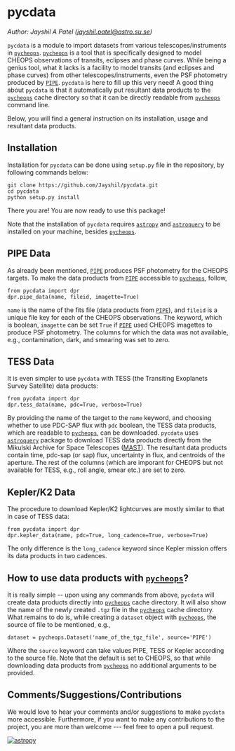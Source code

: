 # pycdata
<i>Author: Jayshil A Patel ([jayshil.patel@astro.su.se](mailto:jayshil.patel@astro.su.se))</i>

`pycdata` is a module to import datasets from various telescopes/instruments in [`pycheops`](https://github.com/pmaxted/pycheops). [`pycheops`](https://github.com/pmaxted/pycheops) is a tool that is specifically designed to model CHEOPS observations of transits, eclipses and phase curves. While being a genius tool, what it lacks is a facility to model transits (and eclipses and phase curves) from other telescopes/instruments, even the PSF photometry produced by [`PIPE`](https://github.com/alphapsa/PIPE). `pycdata` is here to fill up this very need! A good thing about `pycdata` is that it automatically put resultant data products to the [`pycheops`](https://github.com/pmaxted/pycheops) cache directory so that it can be directly readable from [`pycheops`](https://github.com/pmaxted/pycheops) command line.

Below, you will find a general instruction on its installation, usage and resultant data products.

## Installation
Installation for `pycdata` can be done using `setup.py` file in the repository, by following commands below:

```
git clone https://github.com/Jayshil/pycdata.git
cd pycdata
python setup.py install
```

There you are! You are now ready to use this package!

Note that the installation of `pycdata` requires [`astropy`](https://www.astropy.org/index.html) and [`astroquery`](https://astroquery.readthedocs.io/en/latest/index.html) to be installed on your machine, besides [`pycheops`](https://github.com/pmaxted/pycheops).

## PIPE Data
As already been mentioned, [`PIPE`](https://github.com/alphapsa/PIPE) produces PSF photometry for the CHEOPS targets. To make the data products from [`PIPE`](https://github.com/alphapsa/PIPE) accessible to [`pycheops`](https://github.com/pmaxted/pycheops), follow,

```
from pycdata import dpr
dpr.pipe_data(name, fileid, imagette=True)
```

`name` is the name of the fits file (data products from [`PIPE`](https://github.com/alphapsa/PIPE)), and `fileid` is a unique file key for each of the CHEOPS observations. The keyword, which is boolean, `imagette` can be set `True` if [`PIPE`](https://github.com/alphapsa/PIPE) used CHEOPS imagettes to produce PSF photometry. The columns for which the data was not available, e.g., contamination, dark, and smearing was set to zero.

## TESS Data
It is even simpler to use `pycdata` with TESS (the Transiting Exoplanets Survey Satellite) data products:

```
from pycdata import dpr
dpr.tess_data(name, pdc=True, verbose=True)
```

By providing the name of the target to the `name` keyword, and choosing whether to use PDC-SAP flux with `pdc` boolean, the TESS data products, which are readable to [`pycheops`](https://github.com/pmaxted/pycheops), can be downloaded. `pycdata` uses [`astroquery`](https://astroquery.readthedocs.io/en/latest/index.html) package to download TESS data products directly from the Mikulski Archive for Space Telescopes ([MAST](https://mast.stsci.edu/portal/Mashup/Clients/Mast/Portal.html)). The resultant data products contain time, pdc-sap (or sap) flux, uncertainty in flux, and centroids of the aperture. The rest of the columns (which are imporant for CHEOPS but not available for TESS, e.g., roll angle, smear etc.) are set to zero.

## Kepler/K2 Data
The procedure to download Kepler/K2 lightcurves are mostly similar to that in case of TESS data:

```
from pycdata import dpr
dpr.kepler_data(name, pdc=True, long_cadence=True, verbose=True)
```

The only difference is the `long_cadence` keyword since Kepler mission offers its data products in two cadences.

## How to use data products with [`pycheops`](https://github.com/pmaxted/pycheops)?
It is really simple -- upon using any commands from above, `pycdata` will create data products directly into [`pycheops`](https://github.com/pmaxted/pycheops) cache directory. It will also show the name of the newly created `.tgz` file in the [`pycheops`](https://github.com/pmaxted/pycheops) cache directory. What remains to do is, while creating a `dataset` object with [`pycheops`](https://github.com/pmaxted/pycheops), the source of file to be mentioned, e.g.,

```
dataset = pycheops.Dataset('name_of_the_tgz_file', source='PIPE')
```

Where the `source` keyword can take values PIPE, TESS or Kepler according to the source file. Note that the default is set to CHEOPS, so that while downloading data products from [`pycheops`](https://github.com/pmaxted/pycheops) no additional arguments to be provided.

## Comments/Suggestions/Contributions
We would love to hear your comments and/or suggestions to make `pycdata` more accessible. Furthermore, if you want to make any contributions to the project, you are more than welcome --- feel free to open a pull request.

[![astropy](http://img.shields.io/badge/powered%20by-AstroPy-orange.svg?style=flat)](http://www.astropy.org/)